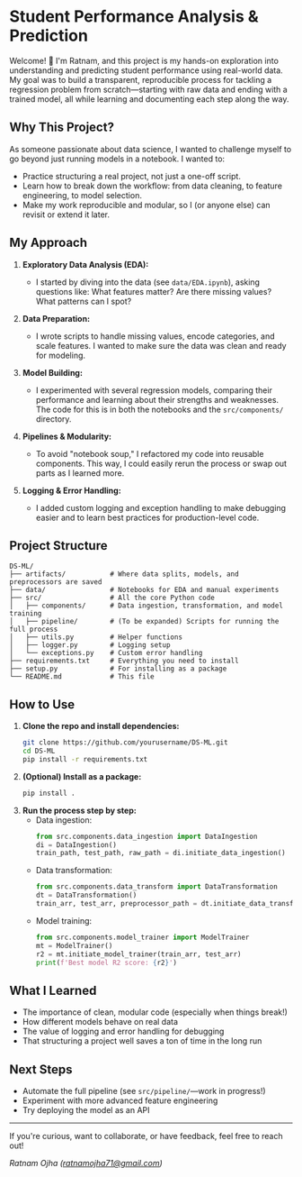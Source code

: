 # Student Performance Analysis & Prediction

Welcome! 👋 I'm Ratnam, and this project is my hands-on exploration into understanding and predicting student performance using real-world data. My goal was to build a transparent, reproducible process for tackling a regression problem from scratch—starting with raw data and ending with a trained model, all while learning and documenting each step along the way.

## Why This Project?

As someone passionate about data science, I wanted to challenge myself to go beyond just running models in a notebook. I wanted to:
- Practice structuring a real project, not just a one-off script.
- Learn how to break down the workflow: from data cleaning, to feature engineering, to model selection.
- Make my work reproducible and modular, so I (or anyone else) can revisit or extend it later.

## My Approach

1. **Exploratory Data Analysis (EDA):**
   - I started by diving into the data (see `data/EDA.ipynb`), asking questions like: What features matter? Are there missing values? What patterns can I spot?

2. **Data Preparation:**
   - I wrote scripts to handle missing values, encode categories, and scale features. I wanted to make sure the data was clean and ready for modeling.

3. **Model Building:**
   - I experimented with several regression models, comparing their performance and learning about their strengths and weaknesses. The code for this is in both the notebooks and the `src/components/` directory.

4. **Pipelines & Modularity:**
   - To avoid "notebook soup," I refactored my code into reusable components. This way, I could easily rerun the process or swap out parts as I learned more.

5. **Logging & Error Handling:**
   - I added custom logging and exception handling to make debugging easier and to learn best practices for production-level code.

## Project Structure

```
DS-ML/
├── artifacts/           # Where data splits, models, and preprocessors are saved
├── data/                # Notebooks for EDA and manual experiments
├── src/                 # All the core Python code
│   ├── components/      # Data ingestion, transformation, and model training
│   ├── pipeline/        # (To be expanded) Scripts for running the full process
│   ├── utils.py         # Helper functions
│   ├── logger.py        # Logging setup
│   └── exceptions.py    # Custom error handling
├── requirements.txt     # Everything you need to install
├── setup.py             # For installing as a package
└── README.md            # This file
```

## How to Use

1. **Clone the repo and install dependencies:**
   ```bash
   git clone https://github.com/yourusername/DS-ML.git
   cd DS-ML
   pip install -r requirements.txt
   ```
2. **(Optional) Install as a package:**
   ```bash
   pip install .
   ```
3. **Run the process step by step:**
   - Data ingestion:
     ```python
     from src.components.data_ingestion import DataIngestion
     di = DataIngestion()
     train_path, test_path, raw_path = di.initiate_data_ingestion()
     ```
   - Data transformation:
     ```python
     from src.components.data_transform import DataTransformation
     dt = DataTransformation()
     train_arr, test_arr, preprocessor_path = dt.initiate_data_transformation(train_path, test_path)
     ```
   - Model training:
     ```python
     from src.components.model_trainer import ModelTrainer
     mt = ModelTrainer()
     r2 = mt.initiate_model_trainer(train_arr, test_arr)
     print(f'Best model R2 score: {r2}')
     ```

## What I Learned
- The importance of clean, modular code (especially when things break!)
- How different models behave on real data
- The value of logging and error handling for debugging
- That structuring a project well saves a ton of time in the long run

## Next Steps
- Automate the full pipeline (see `src/pipeline/`—work in progress!)
- Experiment with more advanced feature engineering
- Try deploying the model as an API

---

If you're curious, want to collaborate, or have feedback, feel free to reach out! 

*Ratnam Ojha (<ratnamojha71@gmail.com>)*
